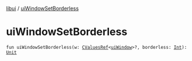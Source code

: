 [libui](index.md) / [uiWindowSetBorderless](./ui-window-set-borderless.md)

# uiWindowSetBorderless

`fun uiWindowSetBorderless(w: `[`CValuesRef`](../kotlinx.cinterop/-c-values-ref/index.md)`<`[`uiWindow`](ui-window.md)`>?, borderless: `[`Int`](https://kotlinlang.org/api/latest/jvm/stdlib/kotlin/-int/index.html)`): `[`Unit`](https://kotlinlang.org/api/latest/jvm/stdlib/kotlin/-unit/index.html)